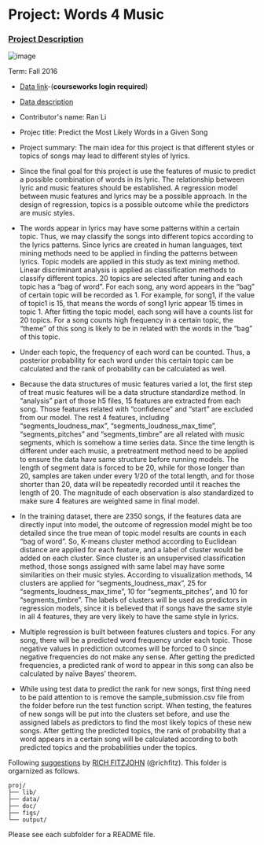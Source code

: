 # Project: Words 4 Music

### [Project Description](doc/Project4_desc.md)

![image](http://cdn.newsapi.com.au/image/v1/f7131c018870330120dbe4b73bb7695c?width=650)

Term: Fall 2016

+ [Data link](https://courseworks2.columbia.edu/courses/11849/files/folder/Project_Files?preview=763391)-(**courseworks login required**)
+ [Data description](doc/readme.html)
+ Contributor's name: Ran Li
+ Projec title: Predict the Most Likely Words in a Given Song
+ Project summary: The main idea for this project is that different styles or topics of songs may lead to different styles of lyrics. 

+ Since the final goal for this project is use the features of music to predict a possible combination of words in its lyric. The relationship between lyric and music features should be established. A regression model between music features and lyrics may be a possible approach. In the design of regression, topics is a possible outcome while the predictors are music styles.
+ The words appear in lyrics may have some patterns within a certain topic. Thus, we may classify the songs into different topics according to the lyrics patterns. Since lyrics are created in human languages, text mining methods need to be applied in finding the patterns between lyrics. Topic models are applied in this study as text mining method. Linear discriminant analysis is applied as classification methods to classify different topics. 20 topics are selected after tuning and each topic has a “bag of word”. For each song, any word appears in the “bag” of certain topic will be recorded as 1. For example, for song1, if the value of topic1 is 15, that means the words of song1 lyric appear 15 times in topic 1. After fitting the topic model, each song will have a counts list for 20 topics. For a song counts high frequency in a certain topic, the “theme” of this song is likely to be in related with the words in the “bag” of this topic.
+ Under each topic, the frequency of each word can be counted. Thus, a posterior probability for each word under this certain topic can be calculated and the rank of probability can be calculated as well.
+ Because the data structures of music features varied a lot, the first step of treat music features will be a data structure standardize method. In “analysis” part of those h5 files, 15 features are extracted from each song. Those features related with “confidence” and “start” are excluded from our model. The rest 4 features, including “segments_loudness_max”, “segments_loudness_max_time”, “segments_pitches” and “segments_timbre” are all related with music segments, which is somehow a time series data. Since the time length is different under each music, a pretreatment method need to be applied to ensure the data have same structure before running models. The length of segment data is forced to be 20, while for those longer than 20, samples are taken under every 1/20 of the total length, and for those shorter than 20, data will be repeatedly recorded until it reaches the length of 20. The magnitude of each observation is also standardized to make sure 4 features are weighted same in final model. 
+ In the training dataset, there are 2350 songs, if the features data are directly input into model, the outcome of regression model might be too detailed since the true mean of topic model results are counts in each “bag of word”. So, K-means cluster method according to Euclidean distance are applied for each feature, and a label of cluster would be added on each cluster. Since cluster is an unsupervised classification method, those songs assigned with same label may have some similarities on their music styles. According to visualization methods, 14 clusters are applied for “segments_loudness_max”, 25 for “segments_loudness_max_time”, 10 for “segments_pitches”, and 10 for “segments_timbre”. The labels of clusters will be used as predictors in regression models, since it is believed that if songs have the same style in all 4 features, they are very likely to have the same style in lyrics.
+ Multiple regression is built between features clusters and topics. For any song, there will be a predicted word frequency under each topic. Those negative values in prediction outcomes will be forced to 0 since negative frequencies do not make any sense. After getting the predicted frequencies, a predicted rank of word to appear in this song can also be calculated by naïve Bayes’ theorem. 
+ While using test data to predict the rank for new songs, first thing need to be paid attention to is remove the sample_submission.csv file from the folder before run the test function script. When testing, the features of new songs will be put into the clusters set before, and use the assigned labels as predictors to find the most likely topics of these new songs. After getting the predicted topics, the rank of probability that a word appears in a certain song will be calculated according to both predicted topics and the probabilities under the topics.
  
	
Following [suggestions](http://nicercode.github.io/blog/2013-04-05-projects/) by [RICH FITZJOHN](http://nicercode.github.io/about/#Team) (@richfitz). This folder is orgarnized as follows.

```
proj/
├── lib/
├── data/
├── doc/
├── figs/
└── output/
```

Please see each subfolder for a README file.

